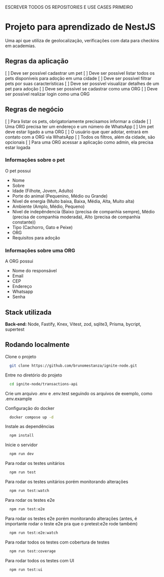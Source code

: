 ESCREVER TODOS OS REPOSITORIES E USE CASES PRIMEIRO

# Projeto para aprendizado de NestJS

Uma api que utiliza de geolocalização, verificações com data para checkins em academias.

## Regras da aplicação

[ ] Deve ser possível cadastrar um pet
[ ] Deve ser possível listar todos os pets disponíveis para adoção em uma cidade
[ ] Deve ser possível filtrar pets por suas características
[ ] Deve ser possível visualizar detalhes de um pet para adoção
[ ] Deve ser possível se cadastrar como uma ORG
[ ] Deve ser possível realizar login como uma ORG

## Regras de negócio

[ ] Para listar os pets, obrigatoriamente precisamos informar a cidade
[ ] Uma ORG precisa ter um endereço e um número de WhatsApp
[ ] Um pet deve estar ligado a uma ORG
[ ] O usuário que quer adotar, entrará em contato com a ORG via WhatsApp
[ ] Todos os filtros, além da cidade, são opcionais
[ ] Para uma ORG acessar a aplicação como admin, ela precisa estar logada

### Informações sobre o pet
O pet possui
- Nome
- Sobre
- Idade (Filhote, Jovem, Adulto)
- Porte do animal (Pequenino, Médio ou Grande)
- Nível de energia (Muito baixa, Baixa, Média, Alta, Muito alta)
- Ambiente (Amplo, Médio, Pequeno)
- Nível de indepêndencia (Baixo (precisa de companhia sempre), Médio (precisa de companhia moderada), Alto (precisa de companhia constante))
- Tipo (Cachorro, Gato e Peixe)
- ORG
- Requisitos para adoção

### Informações sobre uma ORG
A ORG possui
- Nome do responsável
- Email
- CEP
- Endereço
- Whatsapp
- Senha

## Stack utilizada

**Back-end:** Node, Fastify, Knex, Vitest, zod, sqlite3, Prisma, bycript, supertest


## Rodando localmente

Clone o projeto

```bash
  git clone https://github.com/brunomestanza/ignite-node.git
```

Entre no diretório do projeto

```bash
  cd ignite-node/transactions-api
```

Crie um arquivo .env e .env.test seguindo os arquivos de exemplo, como .env.example

Configuração do docker

```bash
  docker compose up -d
```

Instale as dependências

```bash
  npm install
```

Inicie o servidor

```bash
  npm run dev
```

Para rodar os testes unitários

```bash
  npm run test
```

Para rodar os testes unitários porém monitorando alterações

```bash
  npm run test:watch
```

Para rodar os testes e2e

```bash
  npm run test:e2e
```

Para rodar os testes e2e porém monitorando alterações (antes, é importante rodar o teste e2e pra que o pretest:e2e rode também)

```bash
  npm run test:e2e:watch
```

Para rodar todos os testes com cobertura de testes

```bash
  npm run test:coverage
```

Para rodar todos os testes com UI

```bash
  npm run test:ui
```

